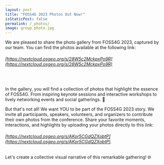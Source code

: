 ```yaml
---
layout: post
title: "FOSS4G 2023 Photos Out Now!"
isStaticPost: false
permalink: /_photos/
image: group_photo.jpg
---
```


We are pleased to share the photo gallery from FOSS4G 2023, captured by our team. You can find the photos available at the following link: 
###### [https://nextcloud.osgeo.org/s/28W5c2MckpxPo9R](https://nextcloud.osgeo.org/s/28W5c2MckpxPo9R)

&nbsp;

In the gallery, you will find a collection of photos that highlight the essence of FOSS4G. From inspiring keynote sessions and interactive workshops to lively networking events and social gatherings. 🌟

But that's not all! We want YOU to be part of the FOSS4G 2023 story. We invite all participants, speakers, volunteers, and organizers to contribute their own photos from the conference. Share your favorite moments, interactions, and highlights by uploading your photos directly to this link: 
###### [https://nextcloud.osgeo.org/s/AKor5CGdQZXobtP](https://nextcloud.osgeo.org/s/AKor5CGdQZXobtP). 

Let's create a collective visual narrative of this remarkable gathering! 🌐
